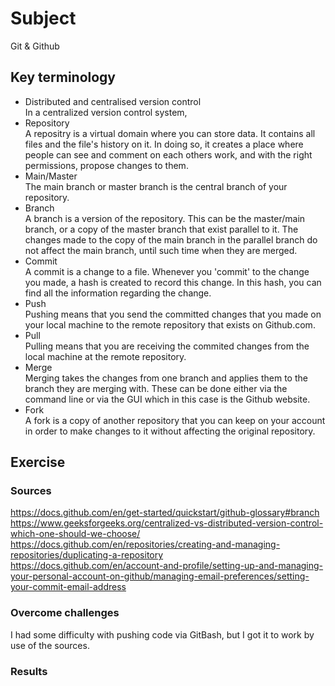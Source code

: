 # Subject
Git & Github
## Key terminology
- Distributed and centralised version control  
In a centralized version control system, 
- Repository  
A repositry is a virtual domain where you can store data. It contains all files and the file's history on it. In doing so, it creates a place where people can see and comment on each others work, and with the right permissions, propose changes to them.
- Main/Master  
The main branch or master branch is the central branch of your repository. 
- Branch  
A branch is a version of the repository. This can be the master/main branch, or a copy of the master branch that exist parallel to it. The changes made to the copy of the main branch in the parallel branch do not affect the main branch, until such time when they are merged.
- Commit  
A commit is a change to a file. Whenever you 'commit' to the change you made, a hash is created to record this change. In this hash,  you can find all the information regarding the change. 
- Push  
Pushing means that you send the committed changes that you made on your local machine to the remote repository that exists on Github.com.
- Pull  
Pulling means that you are receiving the commited changes from the local machine at the remote repository.
- Merge  
Merging takes the changes from one branch and applies them to the branch they are merging with. These can be done either via the command line or via the GUI which in this case is the Github website.
- Fork  
A fork is a copy of another repository that you can keep on your account in order to make changes to it without affecting the original repository.


## Exercise
### Sources  
https://docs.github.com/en/get-started/quickstart/github-glossary#branch  
https://www.geeksforgeeks.org/centralized-vs-distributed-version-control-which-one-should-we-choose/   
https://docs.github.com/en/repositories/creating-and-managing-repositories/duplicating-a-repository  
https://docs.github.com/en/account-and-profile/setting-up-and-managing-your-personal-account-on-github/managing-email-preferences/setting-your-commit-email-address


### Overcome challenges
I had some difficulty with pushing code via GitBash, but I got it to work by use of the sources.

### Results
